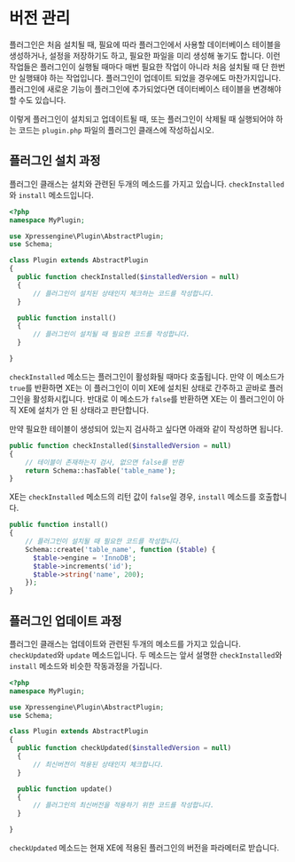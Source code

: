# 버전 관리

플러그인은 처음 설치될 때, 필요에 따라 플러그인에서 사용할 데이터베이스 테이블을 생성하거나, 설정을 저장하기도 하고, 필요한 파일을 미리 생성해 놓기도 합니다. 이런 작업들은 플러그인이 실행될 때마다 매번 필요한 작업이 아니라 처음 설치될 때 단 한번만 실행돼야 하는 작업입니다. 플러그인이 업데이트 되었을 경우에도 마찬가지입니다. 플러그인에 새로운 기능이 플러그인에 추가되었다면 데이터베이스 테이블을 변경해야 할 수도 있습니다.

이렇게 플러그인이 설치되고 업데이트될 때, 또는 플러그인이 삭제될 때 실행되어야 하는 코드는 `plugin.php` 파일의 플러그인 클래스에 작성하십시오.

## 플러그인 설치 과정

플러그인 클래스는 설치와 관련된 두개의 메소드를 가지고 있습니다. `checkInstalled`와 `install` 메소드입니다.

```php
<?php
namespace MyPlugin;

use Xpressengine\Plugin\AbstractPlugin;
use Schema;

class Plugin extends AbstractPlugin
{
  public function checkInstalled($installedVersion = null)
  {
      // 플러그인이 설치된 상태인지 체크하는 코드를 작성합니다.
  }

  public function install()
  {
      // 플러그인이 설치될 때 필요한 코드를 작성합니다.
  }

}
```

`checkInstalled` 메소드는 플러그인이 활성화될 때마다 호출됩니다. 만약 이 메소드가 `true`를 반환하면 XE는 이 플러그인이 이미 XE에 설치된 상태로 간주하고 곧바로 플러그인을 활성화시킵니다. 반대로 이 메소드가 `false`를 반환하면 XE는 이 플러그인이 아직 XE에 설치가 안 된 상태라고 판단합니다.

만약 필요한 테이블이 생성되어 있는지 검사하고 싶다면 아래와 같이 작성하면 됩니다.

```php
public function checkInstalled($installedVersion = null)
{
    // 테이블이 존재하는지 검사, 없으면 false를 반환
    return Schema::hasTable('table_name');
}
```

XE는 `checkInstalled` 메소드의 리턴 값이 `false`일 경우, `install` 메소드를 호출합니다.

```php
public function install()
{
    // 플러그인이 설치될 때 필요한 코드를 작성합니다.
    Schema::create('table_name', function ($table) {
      $table->engine = 'InnoDB';
      $table->increments('id');
      $table->string('name', 200);
    });
}
```

## 플러그인 업데이트 과정

플러그인 클래스는 업데이트와 관련된 두개의 메소드를 가지고 있습니다. `checkUpdated`와 `update` 메소드입니다. 두 메소드는 앞서 설명한 `checkInstalled`와 `install` 메소드와 비슷한 작동과정을 가집니다.

```php
<?php
namespace MyPlugin;

use Xpressengine\Plugin\AbstractPlugin;
use Schema;

class Plugin extends AbstractPlugin
{
  public function checkUpdated($installedVersion = null)
  {
      // 최신버전이 적용된 상태인지 체크합니다.
  }

  public function update()
  {
      // 플러그인의 최신버전을 적용하기 위한 코드를 작성합니다.
  }

}
```

`checkUpdated` 메소드는 현재 XE에 적용된 플러그인의 버전을 파라메터로 받습니다.

